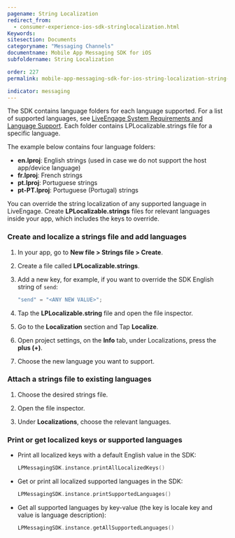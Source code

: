```yaml
---
pagename: String Localization
redirect_from:
  - consumer-experience-ios-sdk-stringlocalization.html
Keywords:
sitesection: Documents
categoryname: "Messaging Channels"
documentname: Mobile App Messaging SDK for iOS
subfoldername: String Localization

order: 227
permalink: mobile-app-messaging-sdk-for-ios-string-localization-string-localization.html

indicator: messaging
---
```


The SDK contains language folders for each language supported. For a list of supported languages, see [LiveEngage System Requirements and Language Support](https://ce-sr.s3.amazonaws.com/CA/Admin/Sys%20req/System%20requirements.pdf). Each folder contains LPLocalizable.strings file for a specific language.

The example below contains four language folders:

* **en.lproj**: English strings (used in case we do not support the host app/device language)
* **fr.lproj**: French strings
* **pt.lproj**: Portuguese strings
* **pt-PT.lproj**: Portuguese (Portugal) strings

You can override the string localization of any supported language in LiveEngage. Create **LPLocalizable.strings** files for relevant languages inside your app, which includes the keys to override.  

### Create and localize a strings file and add languages

1. In your app, go to **New file > Strings file > Create**.

2. Create a file called **LPLocalizable.strings**.  

3. Add a new key, for example, if you want to override the SDK English string of `send`:  
   
   ```swift
   "send" = "<ANY NEW VALUE>";
   ```

4. Tap the **LPLocalizable.string** file and open the file inspector.

5. Go to the **Localization** section and Tap **Localize**.

6. Open project settings, on the **Info** tab, under Localizations, press the **plus (+)**.

7. Choose the new language you want to support.

### Attach a strings file to existing languages


1. Choose the desired strings file.

2. Open the file inspector.

3. Under **Localizations**, choose the relevant languages.


### Print or get localized keys or supported languages

* Print all localized keys with a default English value in the SDK:

   ```swift
   LPMessagingSDK.instance.printAllLocalizedKeys()
   ```

* Get or print all localized supported languages in the SDK:

   ```swift
   LPMessagingSDK.instance.printSupportedLanguages()
   ```

* Get all supported languages by key-value (the key is locale key and value is language description):

   ```swift
   LPMessagingSDK.instance.getAllSupportedLanguages()
   ```
